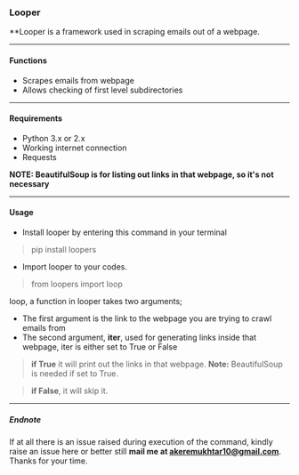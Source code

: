 ### Looper


**Looper is a framework used in scraping emails out of a webpage.

***

#### **Functions**
- Scrapes emails from webpage
- Allows  checking of first level subdirectories 


***

#### **Requirements**
- Python 3.x or 2.x
- Working internet connection
- Requests

**NOTE: BeautifulSoup is for listing out links in that webpage, so it's not necessary**
***

#### **Usage**

- Install looper by entering this command in your terminal 

> pip install loopers

- Import looper to your codes. 

> from loopers import loop

loop, a function in looper takes two arguments;
- The first argument is the link to the webpage you are trying to crawl emails from 
- The second argument, **iter**, used for generating links inside that webpage, iter is either set to True or False 

> **if True** it will print out the links in that webpage. **Note:** BeautifulSoup is needed if set to True. 

>**if False**, it will skip it.

***

##### Endnote
If at all there is an issue raised during execution of the command, kindly raise an issue here or better still **mail me at akeremukhtar10@gmail.com**.
Thanks for your time. 


 
